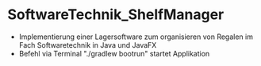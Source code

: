 # SoftwareTechnik_ShelfManager
* Implementierung einer Lagersoftware zum organisieren von Regalen im Fach Softwaretechnik in Java und JavaFX
* Befehl via Terminal "./gradlew bootrun" startet Applikation

